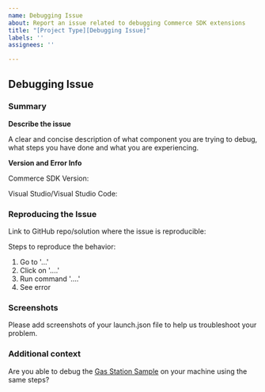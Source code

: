 ```yaml
---
name: Debugging Issue
about: Report an issue related to debugging Commerce SDK extensions
title: "[Project Type][Debugging Issue]"
labels: ''
assignees: ''

---
```


<!--
Please make sure you've followed the documentation on how to debug Commerce components before filing any issues. The links below have more information on how to debug each commerce component.
- Store Commerce: https://learn.microsoft.com/en-us/dynamics365/commerce/dev-itpro/sc-debug
- Modern POS/Cloud POS: https://learn.microsoft.com/en-us/dynamics365/commerce/dev-itpro/pos-extension/debug-pos-extension
- CSU/Commerce Runtime: https://github.com/microsoft/Dynamics365Commerce.ScaleUnit/blob/release/9.41/src/ScaleUnitSample/Readme.md
  
If you are still experiencing issues after reading the documentation, please completely fill in this template so we can help you work past this issue as quickly as possible. If you have any questions, the repo Wiki has more details on all of the required fields in this template. 
Thank you!
-->

## Debugging Issue
### Summary
**Describe the issue**

A clear and concise description of what component you are trying to debug, what steps you have done and what you are experiencing. 

**Version and Error Info**

Commerce SDK Version:

Visual Studio/Visual Studio Code:

### Reproducing the Issue
<!-- 
Please include a link to a sample where this issue reproduces. You can create a fork of a sample repo and modify it to reproduce the issue. If you need help, please see the link below on how to fork a GitHub repo or refer the repo Wiki on how to create a minimal repro.
https://docs.github.com/en/get-started/quickstart/fork-a-repo
-->
Link to GitHub repo/solution where the issue is reproducible:

Steps to reproduce the behavior:
1. Go to '...'
2. Click on '....'
3. Run command '....'
4. See error

### Screenshots
Please add screenshots of your launch.json file to help us troubleshoot your problem.

### Additional context
Are you able to debug the [Gas Station Sample](https://github.com/microsoft/Dynamics365Commerce.InStore/tree/release/9.41/src/StoreCommerceSamples/Solutions/GasStationSample) on your machine using the same steps?
